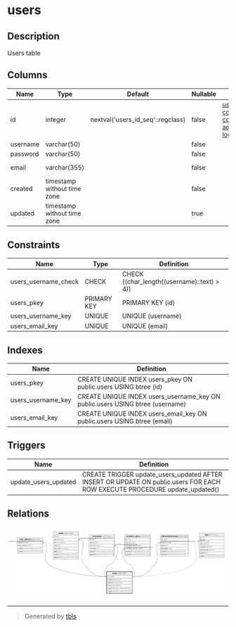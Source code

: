 # users

## Description

Users table

## Columns

| Name     | Type                        | Default                           | Nullable | Children                                                                                                                                                                  | Parents | Comment              |
| -------- | --------------------------- | --------------------------------- | -------- | ------------------------------------------------------------------------------------------------------------------------------------------------------------------------- | ------- | -------------------- |
| id       | integer                     | nextval('users_id_seq'::regclass) | false    | [user_options](user_options.md) [posts](posts.md) [comments](comments.md) [comment_stars](comment_stars.md) [administrator.blogs](administrator.blogs.md) [logs](logs.md) |         |                      |
| username | varchar(50)                 |                                   | false    |                                                                                                                                                                           |         |                      |
| password | varchar(50)                 |                                   | false    |                                                                                                                                                                           |         |                      |
| email    | varchar(355)                |                                   | false    |                                                                                                                                                                           |         | ex. user@example.com |
| created  | timestamp without time zone |                                   | false    |                                                                                                                                                                           |         |                      |
| updated  | timestamp without time zone |                                   | true     |                                                                                                                                                                           |         |                      |

## Constraints

| Name                 | Type        | Definition                                  |
| -------------------- | ----------- | ------------------------------------------- |
| users_username_check | CHECK       | CHECK ((char_length((username)::text) > 4)) |
| users_pkey           | PRIMARY KEY | PRIMARY KEY (id)                            |
| users_username_key   | UNIQUE      | UNIQUE (username)                           |
| users_email_key      | UNIQUE      | UNIQUE (email)                              |

## Indexes

| Name               | Definition                                                                    |
| ------------------ | ----------------------------------------------------------------------------- |
| users_pkey         | CREATE UNIQUE INDEX users_pkey ON public.users USING btree (id)               |
| users_username_key | CREATE UNIQUE INDEX users_username_key ON public.users USING btree (username) |
| users_email_key    | CREATE UNIQUE INDEX users_email_key ON public.users USING btree (email)       |

## Triggers

| Name                 | Definition                                                                                                                 |
| -------------------- | -------------------------------------------------------------------------------------------------------------------------- |
| update_users_updated | CREATE TRIGGER update_users_updated AFTER INSERT OR UPDATE ON public.users FOR EACH ROW EXECUTE PROCEDURE update_updated() |

## Relations

![er](users.png)

---

> Generated by [tbls](https://github.com/k1LoW/tbls)
